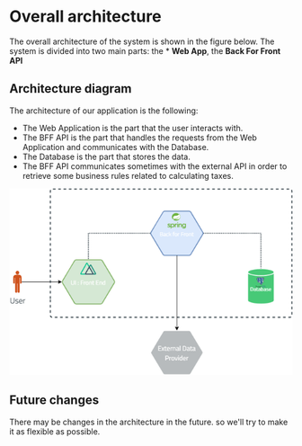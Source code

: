 # Overall architecture

The overall architecture of the system is shown in the figure below. The system is divided into two main parts: the *
**Web App**, the **Back For Front API**

## Architecture diagram



The architecture of our application is the following:

- The Web Application is the part that the user interacts with.
- The BFF API is the part that handles the requests from the Web Application and communicates with the Database.
- The Database is the part that stores the data.
- The BFF API communicates sometimes with the external API in order to retrieve some business rules related to
  calculating taxes.

<p align="center" width="90%">
<img alt="Overall Architecture" src="assets/overall_architecture.png" />
</p>

## Future changes

There may be changes in the architecture in the future. so we'll try to make it as flexible as possible.



